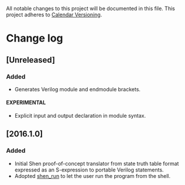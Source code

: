 All notable changes to this project will be documented in this file.
This project adheres to [Calendar Versioning](http://calver.org/).

# Change log

## [Unreleased]
### Added
- Generates Verilog module and endmodule brackets.

#### EXPERIMENTAL
- Explicit input and output declaration in module syntax.

## [2016.1.0]
### Added
- Initial Shen proof-of-concept translator from state truth table format expressed as an S-expression to portable Verilog statements.
- Adopted [shen_run](https://github.com/gravicappa/shen_run) to let the user run the program from the shell.

